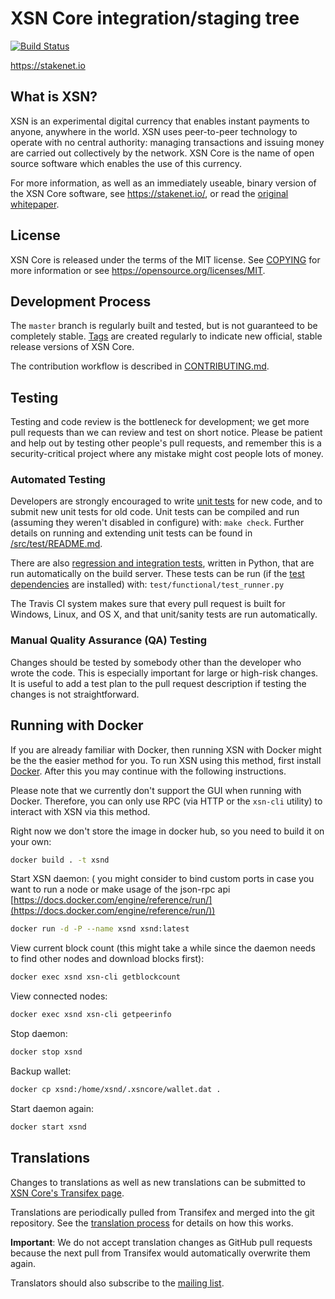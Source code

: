 XSN Core integration/staging tree
=====================================

[![Build Status](https://api.travis-ci.org/X9Developers/XSN.svg?branch=master)](https://travis-ci.org/X9Developers/XSN)

https://stakenet.io

What is XSN?
----------------

XSN is an experimental digital currency that enables instant payments to
anyone, anywhere in the world. XSN uses peer-to-peer technology to operate
with no central authority: managing transactions and issuing money are carried
out collectively by the network. XSN Core is the name of open source
software which enables the use of this currency.

For more information, as well as an immediately useable, binary version of
the XSN Core software, see https://stakenet.io/, or read the
[original whitepaper](https://stakenet.io/Whitepaper_Stakenet_V3.0_EN.pdf).

License
-------

XSN Core is released under the terms of the MIT license. See [COPYING](COPYING) for more
information or see https://opensource.org/licenses/MIT.

Development Process
-------------------

The `master` branch is regularly built and tested, but is not guaranteed to be
completely stable. [Tags](https://github.com/X9Developers/XSN/tags) are created
regularly to indicate new official, stable release versions of XSN Core.

The contribution workflow is described in [CONTRIBUTING.md](CONTRIBUTING.md).

Testing
-------

Testing and code review is the bottleneck for development; we get more pull
requests than we can review and test on short notice. Please be patient and help out by testing
other people's pull requests, and remember this is a security-critical project where any mistake might cost people
lots of money.

### Automated Testing

Developers are strongly encouraged to write [unit tests](src/test/README.md) for new code, and to
submit new unit tests for old code. Unit tests can be compiled and run
(assuming they weren't disabled in configure) with: `make check`. Further details on running
and extending unit tests can be found in [/src/test/README.md](/src/test/README.md).

There are also [regression and integration tests](/test), written
in Python, that are run automatically on the build server.
These tests can be run (if the [test dependencies](/test) are installed) with: `test/functional/test_runner.py`

The Travis CI system makes sure that every pull request is built for Windows, Linux, and OS X, and that unit/sanity tests are run automatically.

### Manual Quality Assurance (QA) Testing

Changes should be tested by somebody other than the developer who wrote the
code. This is especially important for large or high-risk changes. It is useful
to add a test plan to the pull request description if testing the changes is
not straightforward.

Running with Docker
-------

If you are already familiar with Docker, then running XSN with Docker might be the the easier method for you. To run XSN using this method, first install [Docker](https://docs.docker.com/install/). After this you may
continue with the following instructions.

Please note that we currently don't support the GUI when running with Docker. Therefore, you can only use RPC (via HTTP or the `xsn-cli` utility) to interact with XSN via this method.

Right now we don't store the image in docker hub, so you need to build it on your own:

```sh
docker build . -t xsnd
```

Start XSN daemon: ( you might consider to bind custom ports in case you want to run a node or make usage of the json-rpc api [https://docs.docker.com/engine/reference/run/](https://docs.docker.com/engine/reference/run/))

```sh
docker run -d -P --name xsnd xsnd:latest
```

View current block count (this might take a while since the daemon needs to find other nodes and download blocks first):

```sh
docker exec xsnd xsn-cli getblockcount
```

View connected nodes:

```sh
docker exec xsnd xsn-cli getpeerinfo
```

Stop daemon:

```sh
docker stop xsnd
```

Backup wallet:

```sh
docker cp xsnd:/home/xsnd/.xsncore/wallet.dat .
```

Start daemon again:

```sh
docker start xsnd
```

Translations
------------

Changes to translations as well as new translations can be submitted to
[XSN Core's Transifex page](https://www.transifex.com/projects/p/xsn/).

Translations are periodically pulled from Transifex and merged into the git repository. See the
[translation process](doc/translation_process.md) for details on how this works.

**Important**: We do not accept translation changes as GitHub pull requests because the next
pull from Transifex would automatically overwrite them again.

Translators should also subscribe to the [mailing list](https://groups.google.com/forum/#!forum/xsn-translators).
